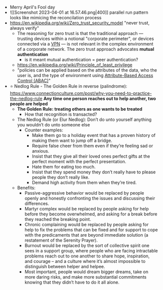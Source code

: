 - Merry April's Fool day
- ![[Screenshot 2023-04-01 at 16.57.46.png|400]] parallel run pattern looks like mimicing the reconcilation process
- https://en.wikipedia.org/wiki/Zero_trust_security_model "never trust, always verify"
	- The reasoning for zero trust is that the traditional approach — trusting devices within a notional "corporate perimeter", or devices connected via a [VPN](https://en.wikipedia.org/wiki/Virtual_private_network "Virtual private network") — is not relevant in the complex environment of a corporate network. The zero trust approach advocates **mutual authentication**
		- is it meant mutual authentication = peer authentication?
	- https://en.wikipedia.org/wiki/Principle_of_least_privilege
	- "policies can be applied based on the attributes of the data, who the user is, and the type of environment using [Attribute-Based Access Control (ABAC)](https://en.wikipedia.org/wiki/Attribute-based_access_control "Attribute-based access control")"
- ⭐ Nedlog Rule - The Golden Rule in reverse (palindrome): https://www.connectionculture.com/post/why-you-need-to-practice-the-nedlog-rule **Any time one person reaches out to help another, two people are helped**
	- **The Golden Rule: treating others as one wants to be treated**
		- How that recognition is transacted?
	- The Nedlog Rule (or Elur Nedlog): Don’t do unto yourself anything you wouldn’t do unto someone else
		- Counter examples:
			- Make them go to a holiday event that has a proven history of making them want to jump off a bridge.
			- Require false cheer from them even if they’re feeling sad or anxious.
			- Insist that they give all their loved ones perfect gifts at the perfect moment with the perfect presentation.
			- Hate them for eating too much.
			- Insist that they spend money they don’t really have to please people they don’t really like.
			- Demand high activity from them when they’re tired.
	- Benefits:
		- Passive-aggressive behavior would be replaced by people openly and honestly confronting the issues and discussing their differences.
		- Martyr complex would be replaced by people asking for help before they become overwhelmed, and asking for a break before they reached the breaking point.
		- Chronic complaining would be replaced by people asking for help to fix the problems that can be fixed and for support to cope with the predicaments that are beyond immediate solution (a restatement of the Serenity Prayer).
		- Burnout would be replaced by the sort of collective spirit one sees in a support group, where people who are facing intractable problems reach out to one another to share hope, inspiration, and courage – and a culture where it’s almost impossible to distinguish between helper and helpee.
		- Most important, people would dream bigger dreams, take on more daring risks, and make more substantial commitments knowing that they didn’t have to do it all alone.